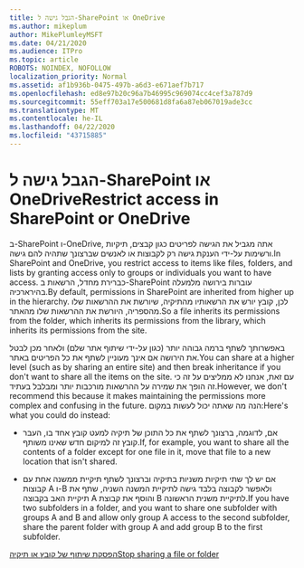 ```yaml
---
title: הגבל גישה ל-SharePoint או OneDrive
ms.author: mikeplum
author: MikePlumleyMSFT
ms.date: 04/21/2020
ms.audience: ITPro
ms.topic: article
ROBOTS: NOINDEX, NOFOLLOW
localization_priority: Normal
ms.assetid: af1b936b-0475-497b-a6d3-e671aef7b717
ms.openlocfilehash: ed8e97b20c96a7b46995c969074cc4cef3a787d9
ms.sourcegitcommit: 55eff703a17e500681d8fa6a87eb067019ade3cc
ms.translationtype: MT
ms.contentlocale: he-IL
ms.lasthandoff: 04/22/2020
ms.locfileid: "43715885"
---
```

# <a name="restrict-access-in-sharepoint-or-onedrive"></a><span data-ttu-id="408b9-102">הגבל גישה ל-SharePoint או OneDrive</span><span class="sxs-lookup"><span data-stu-id="408b9-102">Restrict access in SharePoint or OneDrive</span></span>

<span data-ttu-id="408b9-103">ב-SharePoint ו-OneDrive, אתה מגביל את הגישה לפריטים כגון קבצים, תיקיות ורשימות על-ידי הענקת גישה רק לקבוצות או לאנשים שברצונך שתהיה להם גישה.</span><span class="sxs-lookup"><span data-stu-id="408b9-103">In SharePoint and OneDrive, you restrict access to items like files, folders, and lists by granting access only to groups or individuals you want to have access.</span></span> <span data-ttu-id="408b9-104">כברירת מחדל, הרשאות ב-SharePoint עוברות בירושה מלמעלה בהירארכיה.</span><span class="sxs-lookup"><span data-stu-id="408b9-104">By default, permissions in SharePoint are inherited from higher up in the hierarchy.</span></span> <span data-ttu-id="408b9-105">לכן, קובץ יורש את הרשאותיו מהתיקיה, שיורשת את ההרשאות שלו מהספריה, היורשת את ההרשאות שלו מהאתר.</span><span class="sxs-lookup"><span data-stu-id="408b9-105">So a file inherits its permissions from the folder, which inherits its permissions from the library, which inherits its permissions from the site.</span></span>
  
<span data-ttu-id="408b9-106">באפשרותך לשתף ברמה גבוהה יותר (כגון על-ידי שיתוף אתר שלם) ולאחר מכן לבטל את הירושה אם אינך מעוניין לשתף את כל הפריטים באתר.</span><span class="sxs-lookup"><span data-stu-id="408b9-106">You can share at a higher level (such as by sharing an entire site) and then break inheritance if you don't want to share all the items on the site.</span></span> <span data-ttu-id="408b9-107">עם זאת, אנחנו לא ממליצים על זה כי זה הופך את שמירה על ההרשאות מורכבות יותר ומבלבל בעתיד.</span><span class="sxs-lookup"><span data-stu-id="408b9-107">However, we don't recommend this because it makes maintaining the permissions more complex and confusing in the future.</span></span> <span data-ttu-id="408b9-108">הנה מה שאתה יכול לעשות במקום:</span><span class="sxs-lookup"><span data-stu-id="408b9-108">Here's what you could do instead:</span></span>
  
- <span data-ttu-id="408b9-109">אם, לדוגמה, ברצונך לשתף את כל התוכן של תיקיה למעט קובץ אחד בו, העבר קובץ זה למיקום חדש שאינו משותף.</span><span class="sxs-lookup"><span data-stu-id="408b9-109">If, for example, you want to share all the contents of a folder except for one file in it, move that file to a new location that isn't shared.</span></span>
    
- <span data-ttu-id="408b9-110">אם יש לך שתי תיקיות משניות בתיקיה וברצונך לשתף תיקיית ממשנה אחת עם קבוצות A ו-B ולאפשר לקבוצה בלבד גישה לתיקיית המשנה השניה, שתף את תיקיית האב בקבוצה A והוסף את קבוצת B לתיקיית משנית הראשונה.</span><span class="sxs-lookup"><span data-stu-id="408b9-110">If you have two subfolders in a folder, and you want to share one subfolder with groups A and B and allow only group A access to the second subfolder, share the parent folder with group A and add group B to the first subfolder.</span></span>
    
[<span data-ttu-id="408b9-111">הפסקת שיתוף של קובץ או תיקיה</span><span class="sxs-lookup"><span data-stu-id="408b9-111">Stop sharing a file or folder </span></span>](https://go.microsoft.com/fwlink/?linkid=2008861)
  

